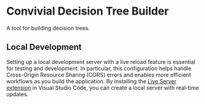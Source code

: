 # Convivial Decision Tree Builder

A tool for building decision trees.

## Local Development

Setting up a local development server with a live reload feature is essential for testing and development. In particular, this configuration helps handle Cross-Origin Resource Sharing (CORS) errors and enables more efficient workflows as you build the application. By installing the [Live Server extension](https://marketplace.visualstudio.com/items?itemName=ritwickdey.LiveServer) in Visual Studio Code, you can create a local server with real-time updates.
